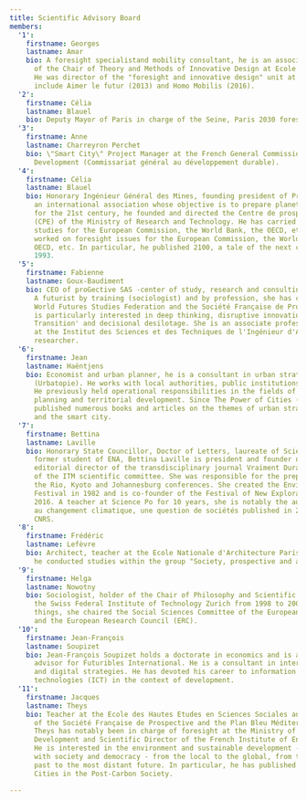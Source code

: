 ```yaml
---
title: Scientific Advisory Board
members:
  '1':
    firstname: Georges
    lastname: Amar
    bio: A foresight specialistand mobility consultant, he is an associate researcher
      of the Chair of Theory and Methods of Innovative Design at Ecole des Mines ParisTech.
      He was director of the "foresight and innovative design" unit at RATP. His publications
      include Aimer le futur (2013) and Homo Mobilis (2016).
  '2':
    firstname: Célia
    lastname: Blauel
    bio: Deputy Mayor of Paris in charge of the Seine, Paris 2030 foresight, and Resilience.
  '3':
    firstname: Anne
    lastname: Charreyron Perchet
    bio: \"Smart City\" Project Manager at the French General Commission for Sustainable
      Development (Commissariat général au développement durable).
  '4':
    firstname: Célia
    lastname: Blauel
    bio: Honorary Ingénieur Général des Mines, founding president of Prospective 2100,
      an international association whose objective is to prepare planetary programs
      for the 21st century, he founded and directed the Centre de prospective et d'évaluation
      (CPE) of the Ministry of Research and Technology. He has carried out foresight
      studies for the European Commission, the World Bank, the OECD, etc. He has also
      worked on foresight issues for the European Commission, the World Bank, the
      OECD, etc. In particular, he published 2100, a tale of the next century, in
      1993.
  '5':
    firstname: Fabienne
    lastname: Goux-Baudiment
    bio: CEO of proGective SAS -center of study, research and consulting in foresight.
      A futurist by training (sociologist) and by profession, she has chaired the
      World Futures Studies Federation and the Société Française de Prospective. She
      is particularly interested in deep thinking, disruptive innovation, the 'Great
      Transition' and decisional desilotage. She is an associate professor in foresight
      at the Institut des Sciences et des Techniques de l'Ingénieur d'Angers and a
      researcher.
  '6':
    firstname: Jean
    lastname: Haëntjens
    bio: Economist and urban planner, he is a consultant in urban strategies and prospective
      (Urbatopie). He works with local authorities, public institutions and companies.
      He previously held operational responsibilities in the fields of urban planning,
      planning and territorial development. Since The Power of Cities (2008), I have
      published numerous books and articles on the themes of urban strategies, eco-urbanism
      and the smart city.
  '7':
    firstname: Bettina
    lastname: Laville
    bio: Honorary State Councillor, Doctor of Letters, laureate of Sciences Po and
      former student of ENA, Bettina Laville is president and founder of Comité 21,
      editorial director of the transdisciplinary journal Vraiment Durable and member
      of the ITM scientific committee. She was responsible for the preparation of
      the Rio, Kyoto and Johannesburg conferences. She created the Environmental Film
      Festival in 1982 and is co-founder of the Festival of New Explorations since
      2016. A teacher at Science Po for 10 years, she is notably the author of L'adaptation
      au changement climatique, une question de sociétés published in 2017 with the
      CNRS.
  '8':
    firstname: Frédéric
    lastname: Lefèvre
    bio: Architect, teacher at the Ecole Nationale d'Architecture Paris Val-de-Seine,
      he conducted studies within the group "Society, prospective and architecture".
  '9':
    firstname: Helga
    lastname: Nowotny
    bio: Sociologist, holder of the Chair of Philosophy and Scientific Research at
      the Swiss Federal Institute of Technology Zurich from 1998 to 2002. Among other
      things, she chaired the Social Sciences Committee of the European Science Foundation
      and the European Research Council (ERC).
  '10':
    firstname: Jean-François
    lastname: Soupizet
    bio: Jean-François Soupizet holds a doctorate in economics and is a scientific
      advisor for Futuribles International. He is a consultant in international development
      and digital strategies. He has devoted his career to information and communication
      technologies (ICT) in the context of development.
  '11':
    firstname: Jacques
    lastname: Theys 
    bio: Teacher at the Ecole des Hautes Etudes en Sciences Sociales and is vice-president
      of the Société Française de Prospective and the Plan Bleu Méditerranéen. Jacques
      Theys has notably been in charge of foresight at the Ministry of Sustainable
      Development and Scientific Director of the French Institute of Environment (IFEN).
      He is interested in the environment and sustainable development - in their relationship
      with society and democracy - from the local to the global, from the most distant
      past to the most distant future. In particular, he has published Rethinking
      Cities in the Post-Carbon Society.

---
```

